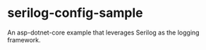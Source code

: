 # serilog-config-sample

An asp-dotnet-core example that leverages Serilog as the logging framework.
